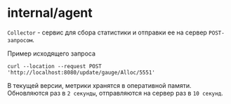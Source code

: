 # internal/agent

`Collector` - сервис для сбора статистики и отправки ее на сервер `POST-запросом`.

Пример исходящего запроса

`curl --location --request POST 'http://localhost:8080/update/gauge/Alloc/5551'`

В текущей версии, метрики хранятся в оперативной памяти. Обновляются раз в `2 секунды`, отправляются на сервер раз в `10 секунд`.
